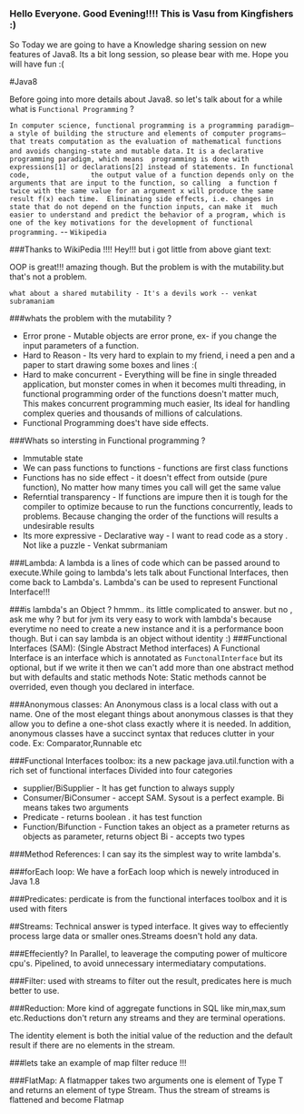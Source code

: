 
### Hello Everyone. Good Evening!!!! This is Vasu from Kingfishers :)

 So Today we are going to have a Knowledge sharing session on new features of Java8. Its a bit long session, so please bear with me. Hope you will have fun :(

#Java8

Before going into more details about Java8. so let's talk about for a while what is `Functional Programming` ?  

  `In computer science, functional programming is a programming paradigm—a style of building the structure
  and elements of computer programs—that treats computation as the evaluation of mathematical functions 
  and avoids changing-state and mutable data.` 
  `It is a declarative programming paradigm, which means 
  programming is done with expressions[1] or declarations[2] instead of statements. In functional code,              
  the output value of a function depends only on the arguments that are input to the function, so calling 
  a function f twice with the same value for an argument x will produce the same result f(x) each time. 
  Eliminating side effects, i.e. changes in state that do not depend on the function inputs, can make it 
  much easier to understand and predict the behavior of a program, which is one of the key motivations for
  the development of functional programming.` -- `Wikipedia`
  
###Thanks to WikiPedia !!!!
Hey!!! but i got little from above giant text: 

  OOP is great!!! amazing though. But the problem is with the mutability.but that's not a problem.
  
  `what about a shared mutability - It's a devils work -- venkat subramaniam`
  
      
###whats the problem with the mutability ? 
* Error prone - Mutable objects are error prone, ex- if you change the input parameters of a function.
* Hard to Reason - Its very hard to explain to my friend, i need a pen and a paper to start drawing some boxes and lines :(
* Hard to make concurrent - Everything will be fine in single threaded application, but monster comes in when it becomes multi threading, in functional programming order of the functions doesn't matter much, This makes concurrent programming much easier, Its ideal for handling complex queries and thousands of millions of calculations.
* Functional Programming does't have side effects.


###Whats so intersting in Functional programming ?
* Immutable state 
* We can pass functions to functions - functions are first class functions 
* Functions has no side effect - it doesn't effect from outside (pure function), No matter how many times you call will get the same value 
* Referntial transparency - If functions are impure then it is tough for the compiler to optimize because to run the functions concurrently, leads to problems. Because changing the order of the functions will results a undesirable results
* Its more expressive - Declarative way - I want to read code as a story . Not like a puzzle - Venkat subrmaniam


###Lambda: 
A lambda is a lines of code which can be passed around to execute.While going to lambda's lets talk about Functional Interfaces, then come back to Lambda's.
Lambda's can be used to represent Functional Interface!!!

###is lambda's an Object ?
hmmm.. its little complicated to answer. but no , ask me why ? but for jvm its very easy to work with lambda's because everytime no need to create a new instance and it is a performance boon though. But i can say lambda is an object without identity :)
###Functional Interfaces (SAM): (Single Abstract Method interfaces)
A Functional Interface is an interface which is annotated as `FunctonalInterface` but its optional, but if we write it then we can't add more than one abstract method but with defaults and static methods 
Note: Static methods cannot be overrided, even though you declared in interface.

###Anonymous classes:
An Anonymous class is a local class with out a name. One of the most elegant things about anonymous classes is that they allow you to define a one-shot class exactly where it is needed. In addition, anonymous classes have a succinct syntax that reduces clutter in your code.
Ex: Comparator,Runnable etc

###Functional Interfaces toolbox:
its a new package java.util.function with a rich set of functional interfaces Divided into four categories
* supplier/BiSupplier - It has get function to always supply
* Consumer/BiConsumer - accept SAM. Sysout is a perfect example. Bi means takes two arguments
* Predicate - returns boolean . it has test function
* Function/Bifunction - Function takes an object as a prameter returns as objects as parameter, returns object Bi - accepts two types

###Method References: 
I can say its the simplest way to write lambda's.

###forEach loop:
We have a forEach loop which is newely introduced in Java 1.8

###Predicates:
perdicate is from the functional interfaces toolbox and it is used with fiters


##Streams:
Technical answer is typed interface. It gives way to effeciently process large data or smaller ones.Streams doesn't hold any data.

###Effeciently?
In Parallel, to leaverage the computing power of multicore cpu's. Pipelined, to avoid unnecessary intermediatary computations.

###Filter: used with streams to filter out the result, predicates here is much better to use.

###Reduction:
More kind of aggregate functions in SQL like min,max,sum etc.Reductions don't return any streams and they are terminal operations.

The identity element is both the initial value of the reduction and the default result if there are no elements in the stream.


###lets take an example of map filter reduce !!!

###FlatMap: 
A flatmapper takes two arguments one is element of Type T and returns an element of type Stream. Thus the stream of streams is flattened and become Flatmap







